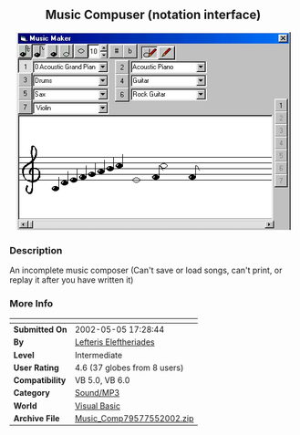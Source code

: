 ﻿<div align="center">

## Music Compuser \(notation interface\)

<img src="PIC200255102925904.jpg">
</div>

### Description

An incomplete music composer (Can't save or load songs, can't print, or replay it after you have written it)
 
### More Info
 


<span>             |<span>
---                |---
**Submitted On**   |2002-05-05 17:28:44
**By**             |[Lefteris Eleftheriades](https://github.com/Planet-Source-Code/PSCIndex/blob/master/ByAuthor/lefteris-eleftheriades.md)
**Level**          |Intermediate
**User Rating**    |4.6 (37 globes from 8 users)
**Compatibility**  |VB 5\.0, VB 6\.0
**Category**       |[Sound/MP3](https://github.com/Planet-Source-Code/PSCIndex/blob/master/ByCategory/sound-mp3__1-45.md)
**World**          |[Visual Basic](https://github.com/Planet-Source-Code/PSCIndex/blob/master/ByWorld/visual-basic.md)
**Archive File**   |[Music\_Comp79577552002\.zip](https://github.com/Planet-Source-Code/lefteris-eleftheriades-music-compuser-notation-interface__1-34476/archive/master.zip)








